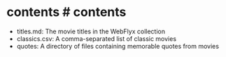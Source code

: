 # contents # contents

- titles.md: The movie titles in the WebFlyx collection
- classics.csv: A comma-separated list of classic movies
- quotes: A directory of files containing memorable quotes from movies
